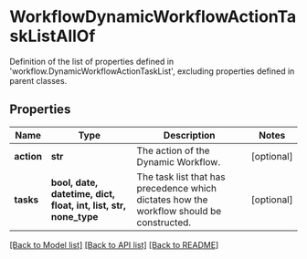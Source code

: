 # WorkflowDynamicWorkflowActionTaskListAllOf

Definition of the list of properties defined in 'workflow.DynamicWorkflowActionTaskList', excluding properties defined in parent classes.
## Properties
Name | Type | Description | Notes
------------ | ------------- | ------------- | -------------
**action** | **str** | The action of the Dynamic Workflow. | [optional] 
**tasks** | **bool, date, datetime, dict, float, int, list, str, none_type** | The task list that has precedence which dictates how the workflow should be constructed. | [optional] 

[[Back to Model list]](../README.md#documentation-for-models) [[Back to API list]](../README.md#documentation-for-api-endpoints) [[Back to README]](../README.md)


